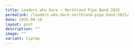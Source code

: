 ```yaml
---
title: Leaders who Dare – Northland Pipe Band 2025
permalink: /leaders-who-dare-northland-pipe-band-2025/
date: 2025-06-10
layout: post
description: ""
image: ""
variant: tiptap
---
```

